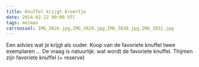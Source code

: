 ```yaml
---
title: Knuffel krijgt broertje
date: 2014-02-22 00:00 UTC
tags: melman
carroussel: IMG_3826.jpg,IMG_3829.jpg,IMG_3830.jpg,IMG_3832.jpg
---
```

Een advies wat je krijgt als ouder. Koop van de favoriete knuffel twee exemplaren ... 
De vraag is natuurlijk: wat wordt de favoriete knuffel. Thijmen zijn favoriete knuffel (+ reserve) 


